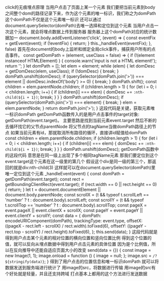 click的无痕埋点原理
当用户点击了页面上某一个元素
我们要把当前元素到body之间整个dom的路径记录下来，作为这个元素的唯一标识，我们称之为domPath
这个domPath不仅是这个元素唯一标识
还可以通过document.querySelector(domPath)去唯一选择和定位到这个元素
当用户点击一次这个元素，就会将埋点数据上传到服务器
服务器上这个domPath对应的统计数据加一
document.body.addEventListener('click', (event) => { 
    const eventFix = getEvent(event); 
    if (!eventFix) { 
        return; 
    } 
    this._handleEvent(eventFix); 
}, false)
首先在document的body上监听和绑定全局click事件，捕获用户所有的点击事件。
const getDomPath = (element, useClass = false) => { 
    if (!(element instanceof HTMLElement)
) { 
    console.warn('input is not a HTML element!'); 
    return '’; 
} 
    let domPath = []; 
    let elem = element; 
    while (elem) { 
        let domDesc = getDomDesc(elem, useClass); 
        if (!domDesc) { break; } 
        domPath.unshift(domDesc); 
        if (querySelector(domPath.join('>')) === element || domDesc.indexOf('body') >= 0) { 
            break; 
        } 
        domPath.shift(); 
        const children = elem.parentNode.children; 
        if (children.length > 1) { 
            for (let i = 0; i < children.length; i++) { 
                if (children[i] === elem) { 
                    domDesc += `:nth-child(${i + 1})`; 
                    break; 
                } 
            } 
        } 
        domPath.unshift(domDesc); 
        if (querySelector(domPath.join('>')) === element) { 
            break; 
        } 
        elem = elem.parentNode; 
    } 
    return domPath.join('>'); 
}
这段代码是关键，获取元素唯一标识domPath
getDomPath函数传入的是用户点击事件的target对象: getDomPath(event.target)。
主要思路是找到当前元素event.target
然后不断的去循环找它的父节点parentNode
将父节点的tagName当做domPath路径上的节点
如果当前元素有id，那就取消所有路径的循环，直接讲id赋值给domPath
const children = elem.parentNode.children; 
if (children.length > 1) { 
    for (let i = 0; i < children.length; i++) { 
        if (children[i] === elem) { 
            domDesc += `:nth-child(${i + 1})`; 
            break; 
        } 
    } 
} 
domPath.unshift(domDesc);
getDomPath函数中的这段代码
意思是在同一级上出现了多个相同tagName元素
那我们要定位到这个event.target这个元素在这一级里的第几个
假设这个div是同一级的第三个，那返回的就是div:nth-child(3)
这样就可以在document.querySelector(domPath)里唯一定位到这个元素
_handleEvent(event) { 
    const domPath = getDomPath(event.target); 
    const rect = getBoundingClientRect(event.target); 
    if (rect.width == 0 || rect.height == 0) { 
        return; 
    } 
    let t = document.documentElement || document.body.parentNode; 
    const scrollX = (t && typeof t.scrollLeft == 'number' ? t : document.body).scrollLeft; 
    const scrollY = (t && typeof t.scrollTop == 'number' ? t : document.body).scrollTop; 
    const pageX = event.pageX || event.clientX + scrollX; 
    const pageY = event.pageY || event.clientY + scrollY; 
    const data = { 
        domPath: encodeURIComponent(domPath), 
        trackingType: event.type, 
        offsetX: ((pageX - rect.left - scrollX) / rect.width).toFixed(6), 
        offsetY: ((pageY - rect.top - scrollY) / rect.height).toFixed(6), 
    }; 
    this.send(data); 
}
这段代码就是得到用户点击某个元素的相对位置的横向位置和竖向位置比例
得到这个位置的值，就可以反向从埋点数据中得到用户点击元素的具体位置
因为是个比例值，所以在反向推导中还能自适应页面大小的改变
send(data = {}) { 
    const image = new Image(1, 1); 
    image.onload = function () { 
        image = null; 
    }; 
    image.src = `/?${stringify(data)}`; 
}
得到了用户点击的位置信息和唯一标识domPath
就可以将数据发送到服务端进行统计了
用image的src，将数据进行传输
用image的src有个好处就是轻量，并且还支持跨域
打点基本上都用的这个方法进行发送数据
